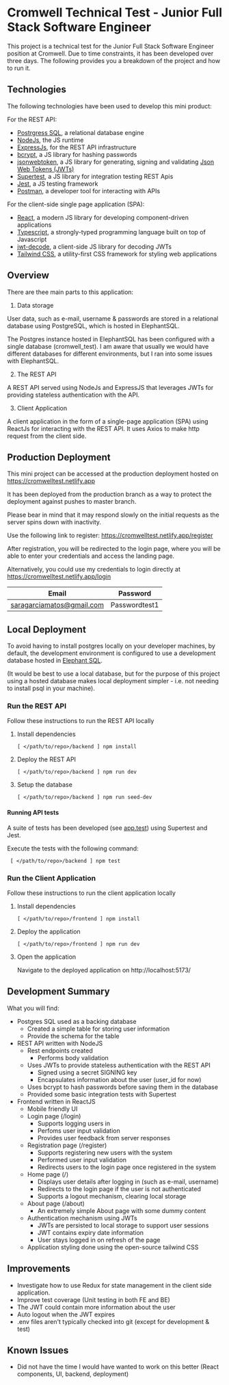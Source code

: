 # Cromwell Technical Test - Junior Full Stack Software Engineer

This project is a technical test for the Junior Full Stack Software Engineer position at Cromwell. Due to time constraints, it has been developed over three days. The following provides you a breakdown of the project and how to run it.

## Technologies

The following technologies have been used to develop this mini product:

For the REST API:

- [Postrgress SQL](https://www.postgresql.org/), a relational database engine
- [NodeJs](), the JS runtime
- [ExpressJs](https://expressjs.com/), for the REST API infrastructure
- [bcrypt](https://www.npmjs.com/package/bcrypt), a JS library for hashing passwords
- [jsonwebtoken](https://github.com/auth0/node-jsonwebtoken), a JS library for generating, signing and validating [Json Web Tokens (JWTs)](<https://developer.okta.com/blog/2020/12/21/beginners-guide-to-jwt#:~:text=A%20JWT%20is%20a%20structured,JSON%20Web%20Encryption%20(JWE)>)
- [Supertest](https://www.npmjs.com/package/supertest), a JS library for integration testing REST Apis
- [Jest](https://jestjs.io/), a JS testing framework
- [Postman](postman.com), a developer tool for interacting with APIs

For the client-side single page application (SPA):

- [React](https://react.dev/), a modern JS library for developing component-driven applications
- [Typescript](https://www.typescriptlang.org/), a strongly-typed programming language built on top of Javascript
- [jwt-decode](https://www.npmjs.com/package/jwt-decode), a client-side JS library for decoding JWTs
- [Tailwind CSS](https://tailwindcss.com/), a utility-first CSS framework for styling web applications

## Overview

There are thee main parts to this application:

1. Data storage

User data, such as e-mail, username & passwords are stored in a relational database using PostgreSQL, which is hosted in ElephantSQL.

The Postgres instance hosted in ElephantSQL has been configured with a single database (cromwell_test). I am aware that usually we would have different databases for different environments, but I ran into some issues with ElephantSQL.

2. The REST API

A REST API served using NodeJs and ExpressJS that leverages JWTs for providing stateless authentication with the API.

3. Client Application

A client application in the form of a single-page application (SPA) using ReactJs for interacting with the REST API. It uses Axios to make http request from the client side.

## Production Deployment

This mini project can be accessed at the production deployment hosted on https://cromwelltest.netlify.app

It has been deployed from the production branch as a way to protect the deployment against pushes to master branch.

Please bear in mind that it may respond slowly on the initial requests as the server spins down with inactivity.

Use the following link to register: https://cromwelltest.netlify.app/register

After registration, you will be redirected to the login page, where you will be able to enter your credentials and access the landing page.

Alternatively, you could use my credentials to login directly at https://cromwelltest.netlify.app/login

| Email                     | Password      |
| ------------------------- | ------------- |
| saragarciamatos@gmail.com | Passwordtest1 |

## Local Deployment

To avoid having to install postgres locally on your developer machines, by default, the development environment is configured to use a development database hosted in [Elephant SQL]().

(It would be best to use a local database, but for the purpose of this project using a hosted database makes local deployment simpler - i.e. not needing to install psql in your machine).

### Run the REST API

Follow these instructions to run the REST API locally

1. Install dependencies

   ```shell
   [ </path/to/repo>/backend ] npm install
   ```

2. Deploy the REST API

   ```shell
   [ </path/to/repo>/backend ] npm run dev
   ```

3. Setup the database

   ```shell
   [ </path/to/repo>/backend ] npm run seed-dev
   ```

#### Running API tests

A suite of tests has been developed (see [app.test](./backend/src/__tests__/app.test.ts)) using Supertest and Jest.

Execute the tests with the following command:

```shell
 [ </path/to/repo>/backend ] npm test
```

### Run the Client Application

Follow these instructions to run the client application locally

1. Install dependencies

   ```
   [ </path/to/repo>/frontend ] npm install
   ```

2. Deploy the application

   ```shell
   [ </path/to/repo>/frontend ] npm run dev
   ```

3. Open the application

   Navigate to the deployed application on http://localhost:5173/

## Development Summary

What you will find:

- Postgres SQL used as a backing database
  - Created a simple table for storing user information
  - Provide the schema for the table
- REST API written with NodeJS
  - Rest endpoints created
    - Performs body validation
  - Uses JWTs to provide stateless authentication with the REST API
    - Signed using a secret SIGNING key
    - Encapsulates information about the user (user_id for now)
  - Uses bcrypt to hash passwords before saving them in the database
  - Provided some basic integration tests with Supertest
- Frontend written in ReactJS
  - Mobile friendly UI
  - Login page (/login)
    - Supports logging users in
    - Perfoms user input validation
    - Provides user feedback from server responses
  - Registration page (/register)
    - Supports registering new users with the system
    - Performed user input validation
    - Redirects users to the login page once registered in the system
  - Home page (/)
    - Displays user details after logging in (such as e-mail, username)
    - Redirects to the login page if the user is not authenticated
    - Supports a logout mechanism, clearing local storage
  - About page (/about)
    - An extremely simple About page with some dummy content
  - Authentication mechanism using JWTs
    - JWTs are persisted to local storage to support user sessions
    - JWT contains expiry date information
    - User stays logged in on refresh of the page
  - Application styling done using the open-source tailwind CSS

## Improvements

- Investigate how to use Redux for state management in the client side application.
- Improve test coverage (Unit testing in both FE and BE)
- The JWT could contain more information about the user
- Auto logout when the JWT expires
- .env files aren't typically checked into git (except for development & test)

## Known Issues

- Did not have the time I would have wanted to work on this better (React components, UI, backend, deployment)
